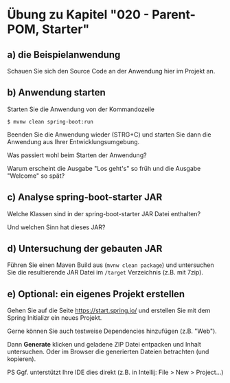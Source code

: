 # Übung zu Kapitel "020 - Parent-POM, Starter"

## a) die Beispielanwendung

Schauen Sie sich den Source Code an der Anwendung hier im Projekt an.

## b) Anwendung starten

Starten Sie die Anwendung von der Kommandozeile

````shell
$ mvnw clean spring-boot:run
````

Beenden Sie die Anwendung wieder (STRG+C) und starten Sie dann die Anwendung
aus Ihrer Entwicklungsumgebung.

Was passiert wohl beim Starten der Anwendung?

Warum erscheint die Ausgabe "Los geht's" so früh und die Ausgabe "Welcome" so spät?

## c) Analyse spring-boot-starter JAR

Welche Klassen sind in der spring-boot-starter JAR Datei enthalten?

Und welchen Sinn hat dieses JAR?

## d) Untersuchung der gebauten JAR

Führen Sie einen Maven Build aus (`mvnw clean package`) und untersuchen Sie
die resultierende JAR Datei im `/target` Verzeichnis (z.B. mit 7zip).

## e) Optional: ein eigenes Projekt erstellen

Gehen Sie auf die Seite https://start.spring.io/ und erstellen Sie mit dem 
Spring Initializr ein neues Projekt.

Gerne können Sie auch testweise Dependencies hinzufügen (z.B. "Web").

Dann **Generate** klicken und geladene ZIP Datei entpacken und Inhalt untersuchen.
Oder im Browser die generierten Dateien betrachten (und kopieren).

PS Ggf. unterstützt Ihre IDE dies direkt (z.B. in Intellij: File > New > Project...)

